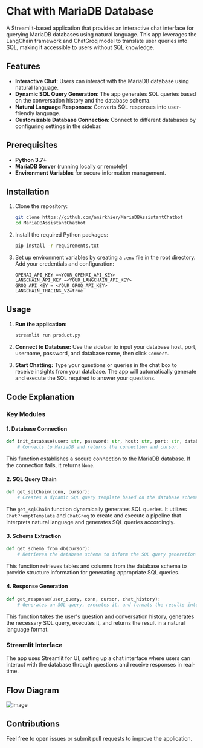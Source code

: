 # Chat with MariaDB Database

A Streamlit-based application that provides an interactive chat interface for querying MariaDB databases using natural language. This app leverages the LangChain framework and ChatGroq model to translate user queries into SQL, making it accessible to users without SQL knowledge.

## Features
- **Interactive Chat**: Users can interact with the MariaDB database using natural language.
- **Dynamic SQL Query Generation**: The app generates SQL queries based on the conversation history and the database schema.
- **Natural Language Responses**: Converts SQL responses into user-friendly language.
- **Customizable Database Connection**: Connect to different databases by configuring settings in the sidebar.

## Prerequisites

- **Python 3.7+**
- **MariaDB Server** (running locally or remotely)
- **Environment Variables** for secure information management.

## Installation

1. Clone the repository:
   ```bash
   git clone https://github.com/amirkhier/MariaDBAssistantChatbot
   cd MariaDBAssistantChatbot
   ```

2. Install the required Python packages:
   ```bash
   pip install -r requirements.txt
   ```

3. Set up environment variables by creating a `.env` file in the root directory. Add your credentials and configuration:
   ```plaintext
   OPENAI_API_KEY =<YOUR_OPENAI_API_KEY>
   LANGCHAIN_API_KEY =<YOUR_LANGCHAIN_API_KEY>
   GROQ_API_KEY = <YOUR_GROQ_API_KEY>
   LANGCHAIN_TRACING_V2=true
   
   ```

## Usage

1. **Run the application:**
   ```bash
   streamlit run product.py
   ```

2. **Connect to Database:**
   Use the sidebar to input your database host, port, username, password, and database name, then click `Connect`.

3. **Start Chatting:**
   Type your questions or queries in the chat box to receive insights from your database. The app will automatically generate and execute the SQL required to answer your questions.

## Code Explanation

### Key Modules

#### 1. Database Connection

```python
def init_database(user: str, password: str, host: str, port: str, database: str):
    # Connects to MariaDB and returns the connection and cursor.
```

This function establishes a secure connection to the MariaDB database. If the connection fails, it returns `None`.

#### 2. SQL Query Chain

```python
def get_sqlChain(conn, cursor):
    # Creates a dynamic SQL query template based on the database schema.
```

The `get_sqlChain` function dynamically generates SQL queries. It utilizes `ChatPromptTemplate` and `ChatGroq` to create and execute a pipeline that interprets natural language and generates SQL queries accordingly.

#### 3. Schema Extraction

```python
def get_schema_from_db(cursor):
    # Retrieves the database schema to inform the SQL query generation process.
```

This function retrieves tables and columns from the database schema to provide structure information for generating appropriate SQL queries.

#### 4. Response Generation

```python
def get_response(user_query, conn, cursor, chat_history):
    # Generates an SQL query, executes it, and formats the results into a response.
```

This function takes the user's question and conversation history, generates the necessary SQL query, executes it, and returns the result in a natural language format.

### Streamlit Interface

The app uses Streamlit for UI, setting up a chat interface where users can interact with the database through questions and receive responses in real-time.

## Flow Diagram 
![image](https://github.com/user-attachments/assets/efc5538a-aa88-452b-8f27-03d37e53bbb7)

## Contributions
Feel free to open issues or submit pull requests to improve the application.


